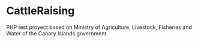 # CattleRaising
PHP test proyect based on Ministry of Agriculture, Livestock, Fisheries and Water of the Canary Islands government
